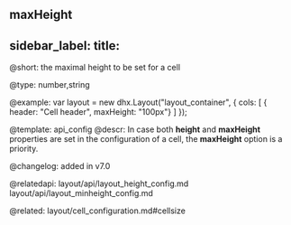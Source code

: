 maxHeight
---
sidebar_label: 
title: 
---          

@short: the maximal height to be set for a cell





@type: number,string

@example: 
var layout = new dhx.Layout("layout_container", {
    cols: [
      { header: "Cell header", maxHeight: "100px"}
    ]
});


@template:	api_config
@descr: 
In case both **height** and **maxHeight** properties are set in the configuration of a cell, the **maxHeight** option is a priority.

@changelog: added in v7.0

@relatedapi:
layout/api/layout_height_config.md
layout/api/layout_minheight_config.md

@related: layout/cell_configuration.md#cellsize